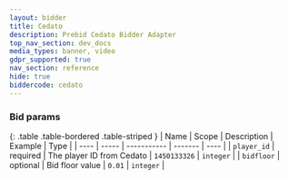 ```yaml
---
layout: bidder
title: Cedato
description: Prebid Cedato Bidder Adapter
top_nav_section: dev_docs
media_types: banner, video
gdpr_supported: true
nav_section: reference
hide: true
biddercode: cedato
---
```


### Bid params

{: .table .table-bordered .table-striped } 
| Name | Scope | Description | Example | Type |
| ---- | ----- | ----------- | ------- | ---- |
| `player_id`       | required | The player ID from Cedato | `1450133326` | `integer` |
| `bidfloor`        | optional | Bid floor value | `0.01` | `integer` |
